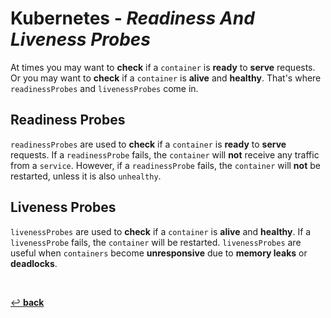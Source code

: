# **Kubernetes** - ***Readiness*** *And* ***Liveness Probes***

At times you may want to **check** if a `container` is **ready** to **serve** requests. Or you may want to **check** if a `container` is **alive** and **healthy**. That's where `readinessProbes` and `livenessProbes` come in.


## **Readiness Probes**

`readinessProbes` are used to **check** if a `container` is **ready** to **serve** requests. If a `readinessProbe` fails, the `container` will **not** receive any traffic from a `service`. However, if a `readinessProbe` fails, the `container` will **not** be restarted, unless it is also `unhealthy`.

## **Liveness Probes**

`livenessProbes` are used to **check** if a `container` is **alive** and **healthy**. If a `livenessProbe` fails, the `container` will be restarted. `livenessProbes` are useful when `containers` become **unresponsive** due to **memory leaks** or **deadlocks**.



<br>

[↩️ **back**](../)
